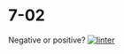 # 7-02
Negative or positive?
[![linter](https://github.com/peterrahme/7-02/workflows/linter/badge.svg)](https://github.com/marketplace/actions/super-linter)

